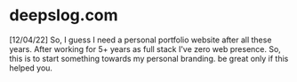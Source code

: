 # deepslog.com

[12/04/22] So, I guess I need a personal portfolio website after all these years. After working for 5+ years as full stack I've zero web presence. So, this is to start something towards my personal branding.
be great only if this helped you.
